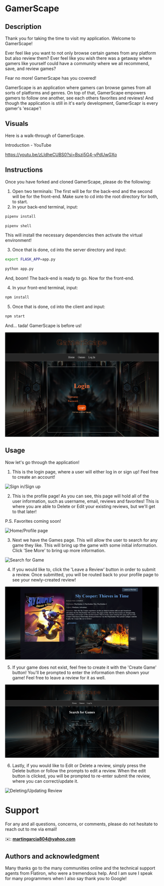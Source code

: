# GamerScape

## Description
Thank you for taking the time to visit my application. Welcome to GamerScape!

Ever feel like you want to not only browse certain games from any platform but also review them? Ever feel like you wish there was a getaway where gamers like yourself could have a community where we all recommend, save, and review games?

Fear no more! GamerScape has you covered!

GamerScape is an application where gamers can browse games from all sorts of platforms and genres. On top of that, GamerScape empowers gamers to follow one another, see each others favorites and reviews! And though the application is still in it's early development, GamerScapr is every gamer's 'escape'!

## Visuals

Here is a walk-through of GamerScape.

Introduction - YouTube

https://youtu.be/zLldheCUBS0?si=Bszj5G4-yPdUwGXo


## Instructions
Once you have forked and cloned GamerScape, please do the following:

1. Open two terminals: The first will be for the back-end and the second will be for the front-end. Make sure to cd into the root directory for both, to start.
2. In your back-end terminal, input:
```bash
pipenv install
```
```bash
pipenv shell
```
This will install the necessary dependencies then activate the virtual environment!

3. Once that is done, cd into the server directory and input:
```bash
export FLASK_APP=app.py
```
```bash
python app.py
```
And, boom! The back-end is ready to go. Now for the front-end.

4. In your front-end terminal, input: 
```bash
npm install
```
5. Once that is done, cd into the client and input:
```bash
npm start
```
And... tada! GamerScape is before us!

![GamerScape Sign in Page](image.png)

## Usage

Now let's go through the application!

1. This is the login page, where a user will either log in or sign up! Feel free to create an account!

![Sign in/Sign up](https://i.imgur.com/9ofoVKh.gif)

2. This is the profile page! As you can see, this page will hold all of the user information, such as username, email, reviews and favorites! This is where you are able to Delete or Edit your existing reviews, but we'll get to that later!

P.S.
Favorites coming soon!

![Home/Profile page](https://i.imgur.com/YDAkgRG.gif)

3. Next we have the Games page. This will allow the user to search for any game they like. This will bring up the game with some initial information. Click 'See More' to bring up more information.

![Search for Game](chrome_JLHOHsgeXX.gif)


4. If you would like to, click the 'Leave a Review' button in order to submit a review. Once submitted, you will be routed back to your profile page to see your newly-created review!

![Review Game](chrome_ikFGmLZWzo.gif)


5. If your game does not exist, feel free to create it with the 'Create Game' button! You'll be prompted to enter the information then shown your game! Feel free to leave a review for it as well.

![Create Game](chrome_JTRbrlSxn1.gif)


6. Lastly, if you would like to Edit or Delete a review, simply press the Delete button or follow the prompts to edit a review. When the edit button is clicked, you will be prompted to re-enter submit the review, where you can correct/update it.

![Deleting/Updating Review](chrome_LVt6CW2cCG.gif)

# Support

For any and all questions, concerns, or comments, please do not hesitate to reach out to me via email!

:envelope:: **martingarcia804@yahoo.com**

## Authors and acknowledgment

Many thanks go to the many communities online and the technical support agents from Flatiron, who were a tremendous help. And I am sure I speak for many programmers when I also say thank you to Google!